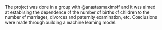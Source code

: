 The project was done in a group with @anastasmaximoff and it was aimed at establising the dependence of the number of births of children to the number of marriages, divorces and paternity examination, etc. Conclusions were made through building a machine learning model.  
